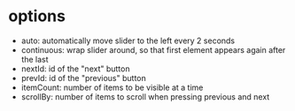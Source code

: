 options
=======

* auto:
  automatically move slider to the left every 2 seconds
* continuous:
  wrap slider around, so that first element appears again after the last
* nextId:
  id of the "next" button 
* prevId:
  id of the "previous" button 
* itemCount:
  number of items to be visible at a time
* scrollBy:
  number of items to scroll when pressing previous and next
